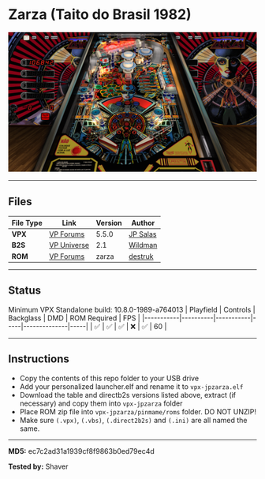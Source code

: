 # Zarza (Taito do Brasil 1982)

![Table Preview](../../images/vpx-jps-zarza-preview.jpg)

---

## Files
| File Type | Link | Version | Author | 
|-----------|--------|----------|--------------|
| **VPX** | [VP Forums](https://www.vpforums.org/index.php?app=downloads&showfile=13488#) | 5.5.0 | [JP Salas](https://www.vpforums.org/index.php?showuser=277) |
| **B2S** | [VP Universe](https://vpuniverse.com/files/file/4979-zarza-taito-1982/) | 2.1 | [Wildman](https://vpuniverse.com/profile/5-wildman/) |
| **ROM** | [VP Forums](https://www.vpforums.org/index.php?app=downloads&showfile=570) | zarza | [destruk](https://www.vpforums.org/index.php?showuser=5) |

---

## Status 
Minimum VPX Standalone build: 10.8.0-1989-a764013
| Playfield | Controls | Backglass | DMD | ROM Required | FPS | 
|-----------|----------|-----------|-----|--------------|-----|
| :white_check_mark: | :white_check_mark: | :white_check_mark: | :x: | :white_check_mark: | 60 |

---

## Instructions

- Copy the contents of this repo folder to your USB drive
- Add your personalized launcher.elf and rename it to `vpx-jpzarza.elf`
- Download the table and directb2s versions listed above, extract (if necessary) and copy them into `vpx-jpzarza` folder
- Place ROM zip file into `vpx-jpzarza/pinmame/roms` folder. DO NOT UNZIP!
- Make sure `(.vpx)`, `(.vbs)`, `(.direct2b2s)` and `(.ini)` are all named the same.

---

**MD5:** ec7c2ad31a1939cf8f9863b0ed79ec4d

**Tested by:** Shaver
